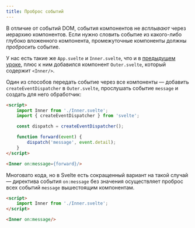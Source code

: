 ```yaml
---
title: Проброс событий
---
```


В отличие от событий DOM, события компонентов не *всплывают* через иерархию компонентов. Если нужно словить событие из какого-либо глубоко вложенного компонента, промежуточные компоненты должны *пробросить* событие.

У нас есть такие же `App.svelte` и `Inner.svelte`, что и в [предыдущем уроке](tutorial/component-events), плюс к ним добавился компонент `Outer.svelte`, который содержит `<Inner/>`.

Один из способов передать событие через все компоненты — добавить `createEventDispatcher` в `Outer.svelte`, прослушать событие `message` и создать для него обработчик:

```html
<script>
	import Inner from './Inner.svelte';
	import { createEventDispatcher } from 'svelte';

	const dispatch = createEventDispatcher();

	function forward(event) {
		dispatch('message', event.detail);
	}
</script>

<Inner on:message={forward}/>
``` 

Многовато кода, но в Svelte есть сокращенный вариант на такой случай — директива события `on:message` без значения осуществляет проброс всех событий `message` вышестоящим компонентам.

```html
<script>
	import Inner from './Inner.svelte';
</script>

<Inner on:message/>
```
